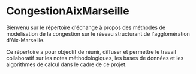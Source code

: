 # CongestionAixMarseille

Bienvenu sur le répertoire d'échange à propos des méthodes de modélisation de la congestion sur le réseau structurant de l'agglomération d'Aix-Marseille.

Ce répertoire a pour objectif de réunir, diffuser et permettre le travail collaboratif sur les notes méthodologiques, les bases de données et les algorithmes de calcul dans le cadre de ce projet.
